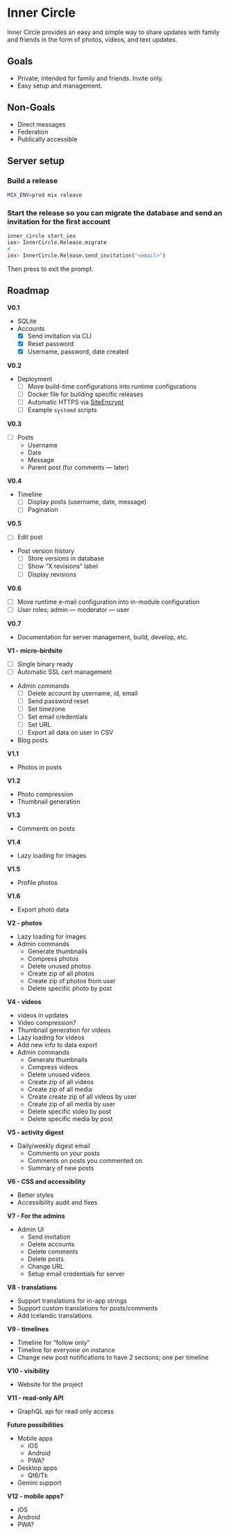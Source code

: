 # Inner Circle

Inner Circle provides an easy and simple way to share updates with family and friends in the form of photos, videos, and text updates.

## Goals

- Private; intended for family and friends. Invite only.
- Easy setup and management.

## Non-Goals

- Direct messages
- Federation
- Publically accessible

## Server setup

### Build a release

```sh
MIX_ENV=prod mix release
```

### Start the release so you can migrate the database and send an invitation for the first account

```sh
inner_circle start_iex
iex> InnerCircle.Release.migrate
# ...
iex> InnerCircle.Release.send_invitation("<email>")
```

Then press <ctrl-C> to exit the prompt.

## Roadmap

**V0.1**

- SQLite
- Accounts
  - [x] Send invitation via CLI
  - [x] Reset password
  - [x] Username, password, date created

**V0.2**

- Deployment
  - [ ] Move build-time configurations into runtime configurations
  - [ ] Docker file for building specific releases
  - [ ] Automatic HTTPS via [SiteEncrypt](https://github.com/sasa1977/site_encrypt)
  - [ ] Example `systemd` scripts

**V0.3**

- [ ] Posts
  - Username
  - Date
  - Message
  - Parent post (for comments — later)

**V0.4**

- Timeline
  - [ ] Display posts (username, date, message)
  - [ ] Pagination

**V0.5**

- [ ] Edit post
- Post version history
  - [ ] Store versions in database
  - [ ] Show “X revisions” label
  - [ ] Display revisions

**V0.6**

- [ ] Move runtime e-mail configuration into in-module configuration
- [ ] User roles; admin — moderator — user

**V0.7**

- Documentation for server management, build, develop, etc.

**V1 - micro-birdsite**

- [ ] Single binary ready
- [ ] Automatic SSL cert management
- Admin commands
  - [ ] Delete account by username, id, email
  - [ ] Send password reset
  - [ ] Set timezone
  - [ ] Set email credentials
  - [ ] Set URL
  - [ ] Export all data on user in CSV
- Blog posts

**V1.1**

- Photos in posts

**V1.2**

- Photo compression
- Thumbnail generation

**V1.3**

- Comments on posts

**V1.4**

- Lazy loading for images

**V1.5**

- Profile photos

**V1.6**

- Export photo data

**V2 - photos**

- Lazy loading for images
- Admin commands
  - Generate thumbnails
  - Compress photos
  - Delete unused photos
  - Create zip of all photos
  - Create zip of photos from user
  - Delete specific photo by post

**V4 - videos**

- videos in updates
- Video compression?
- Thumbnail generation for videos
- Lazy loading for videos
- Add new info to data export
- Admin commands
  - Generate thumbnails
  - Compress videos
  - Delete unused videos
  - Create zip of all videos
  - Create zip of all media
  - Create create zip of all videos by user
  - Create zip of all media by user
  - Delete specific video by post
  - Delete specific media by post

**V5 - activity digest**

- Daily/weekly digest email
  - Comments on your posts
  - Comments on posts you commented on
  - Summary of new posts

**V6 - CSS and accessibility**

- Better styles
- Accessibility audit and fixes

**V7 - For the admins**

- Admin UI
  - Send invitation
  - Delete accounts
  - Delete comments
  - Delete posts
  - Change URL
  - Setup email credentials for server

**V8 - translations**

- Support translations for in-app strings
- Support custom translations for posts/comments
- Add Icelandic translations

**V9 - timelines**

- Timeline for “follow only”
- Timeline for everyone on instance
- Change new post notifications to have 2 sections; one per timeline

**V10 - visibility**

- Website for the project

**V11 - read-only API**

- GraphQL api for read only access

**Future possibilities**

- Mobile apps
  - iOS
  - Android
  - PWA?
- Desktop apps
  - Qt6/Tk
- Gemini support

**V12 - mobile apps?**

- iOS
- Android
- PWA?
